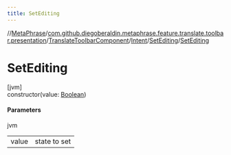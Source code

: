 ```yaml
---
title: SetEditing
---
```

//[MetaPhrase](../../../../../index.html)/[com.github.diegoberaldin.metaphrase.feature.translate.toolbar.presentation](../../../index.html)/[TranslateToolbarComponent](../../index.html)/[Intent](../index.html)/[SetEditing](index.html)/[SetEditing](-set-editing.html)



# SetEditing



[jvm]\
constructor(value: [Boolean](https://kotlinlang.org/api/latest/jvm/stdlib/kotlin/-boolean/index.html))



#### Parameters


jvm

| | |
|---|---|
| value | state to set |




